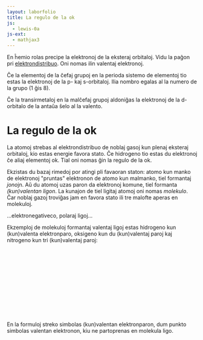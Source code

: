 ```yaml
---
layout: laborfolio
title: La regulo de la ok
js:
  - lewis-0a
js-ext:
  - mathjax3
---
```


En ĥemio rolas precipe la elektronoj de la eksteraj orbitaloj.
Vidu la paĝon pri [elektrondistribuo](). Oni nomas ilin valentaj elektronoj.

Ĉe la elementoj de la ĉefaj grupoj en la perioda sistemo de elementoj
tio estas la elektronoj de la p- kaj s-orbitaloj. Ilia nombro egalas al
la numero de la grupo (1 ĝis 8).

Ĉe la transirmetaloj en la malĉefaj grupoj aldoniĝas la elektronoj de la
d-orbitalo de la antaŭa ŝelo al la valento. 

# La regulo de la ok

La atomoj strebas al elektrondistribuo de noblaj gasoj kun plenaj eksteraj orbitaloj, kio
estas energie favora stato. Ĉe hidrogeno tio estas du elektronoj ĉe aliaj elementoj ok. 
Tial oni nomas ĝin la regulo de la ok.

Ekzistas du bazaj rimedoj por atingi pli favaoran staton: atomo kun manko de elektronoj "pruntas"
elektronon de atomo kun malmanko, tiel formantaj *jono*jn. Aŭ du atomoj uzas paron da elektronoj komune,
tiel formanta *(kun)valentan ligon*. La kunajon de tiel ligitaj atomoj oni nomas *molekulo*.
Ĉar noblaj gazoj troviĝas jam en favora stato ili tre malofte aperas en molekuloj.

...elektronegativeco, polaraj ligoj...

Ekzemploj de molekuloj formantaj valentaj ligoj estas hidrogeno kun (kun)valenta elektronparo,
oksigeno kun du (kun)valentaj paroj kaj nitrogeno kun tri (kun)valentaj paroj:

<script>
  window.onload = () => {
    
    const svg_H2 = document.getElementById("H2");
    lewis(svg_H2,[
      ["H","0-"],
      ["H",""],
    ]);

    const svg_O2 = document.getElementById("O2");
    lewis(svg_O2,[
      ["O","0=3:5:"],
      ["O","1:7:"],
    ]);

    const svg_N2 = document.getElementById("N2");
    lewis(svg_N2,[
      ["N","0#4:"],
      ["N","0:"],
    ]);

  }
</script>

<style>
        text {
            font-family: sans-serif;
            /*
            stroke: black;
            stroke-width: 0.2px;
            */
            font-size: 12px;
            text-anchor: middle;
            dominant-baseline: central;
        }
        circle {
            fill: black;
        }
        line {
            stroke: black;
            stroke-width: .6;
        }
</style>

<svg id="H2"
    version="1.1" 
    xmlns="http://www.w3.org/2000/svg" 
    xmlns:xlink="http://www.w3.org/1999/xlink" width="120" height="50" viewBox="-10 -10 40 20">    
</svg>

<svg id="O2"
    version="1.1" 
    xmlns="http://www.w3.org/2000/svg" 
    xmlns:xlink="http://www.w3.org/1999/xlink" width="120" height="50" viewBox="-10 -10 40 20">    
</svg>

<svg id="N2"
    version="1.1" 
    xmlns="http://www.w3.org/2000/svg" 
    xmlns:xlink="http://www.w3.org/1999/xlink" width="120" height="50" viewBox="-10 -10 40 20">    
</svg>

En la formuloj streko simbolas (kun)valentan elektronparon, dum punkto simbolas valentan elektronon, kiu ne partoprenas en molekula ligo.